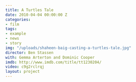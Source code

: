 ```yaml
---
title: A Turtles Tale
date: 2010-04-04 00:00:00 Z
categories:
- film
tags:
- example
- news
- story
img: "/uploads/shaheen-baig-casting-a-turtles-tale.jpg"
director: Ben Stassen
with: Gemma Arterton and Dominic Cooper
imdb: http://www.imdb.com/title/tt1230204/
video: c9g2rclrqj
layout: project
---
```


